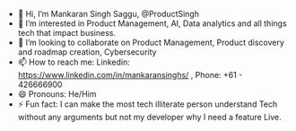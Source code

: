 - 👋 Hi, I’m Mankaran Singh Saggu, @ProductSingh
- 👀 I’m interested in Product Management, AI, Data analytics and all things tech that impact business.
- 💞️ I’m looking to collaborate on Product Management, Product discovery and roadmap creation, Cybersecurity
- 📫 How to reach me: Linkedin: https://www.linkedin.com/in/mankaransinghs/ , Phone: +61 - 426666900
- 😄 Pronouns: He/Him
- ⚡ Fun fact: I can make the most tech illiterate person understand Tech without any arguments but not my developer why I need a feature Live.

<!---
ProductSingh/ProductSingh is a ✨ special ✨ repository because its `README.md` (this file) appears on your GitHub profile.
You can click the Preview link to take a look at your changes.
--->
